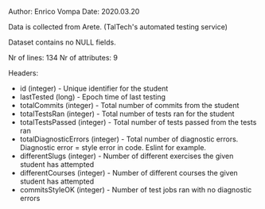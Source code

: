 Author: Enrico Vompa
Date: 2020.03.20

Data is collected from Arete. (TalTech's automated testing service)

Dataset contains no NULL fields.

Nr of lines: 134
Nr of attributes: 9

Headers:
 - id (integer) - Unique identifier for the student
 - lastTested (long) - Epoch time of last testing
 - totalCommits (integer) - Total number of commits from the student
 - totalTestsRan (integer) - Total number of tests ran for the student
 - totalTestsPassed (integer) - Total number of tests passed from the tests ran
 - totalDiagnosticErrors (integer) - Total number of diagnostic errors. Diagnostic error = style error in code. Eslint for example.
 - differentSlugs (integer) - Number of different exercises the given student has attempted
 - differentCourses (integer) - Number of different courses the given student has attempted
 - commitsStyleOK (integer) - Number of test jobs ran with no diagnostic errors
